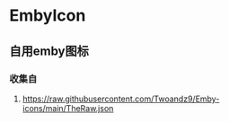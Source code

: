 # EmbyIcon
## 自用emby图标
### 收集自
1. https://raw.githubusercontent.com/Twoandz9/Emby-icons/main/TheRaw.json
